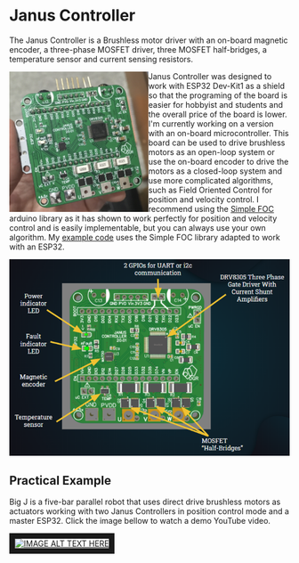 # Janus Controller

The Janus Controller is a Brushless motor driver with an on-board magnetic encoder, a three-phase MOSFET driver, three MOSFET half-bridges, a temperature sensor and current sensing resistors. 

<img src="Images/Front20.01.JPG" width=250 align=left>

Janus Controller was designed to work with ESP32 Dev-Kit1 as a shield so that the programing of the board is easier for hobbyist and students and the overall price of the board is lower. I'm currently working on a version with an on-board microcontroller. 
This board can be used to drive brushless motors as an open-loop system or use the on-board encoder to drive the motors as a closed-loop system and use more complicated algorithms, such as Field Oriented Control for position and velocity control.
I recommend using the [Simple FOC](https://github.com/askuric/Arduino-FOC) arduino library as it has shown to work perfectly for position and velocity control and is easily implementable, but you can always use your own algorithm. My [example code](JC01F05/JC01F05.ino) uses the Simple FOC library adapted to work with an ESP32.

![Render](Images/JC20.01-Features.PNG)

## Practical Example

Big J is a five-bar parallel robot that uses direct drive brushless motors as actuators working with two Janus Controllers in position control mode and a master ESP32. Click the image bellow to watch a demo YouTube video.

<a href="http://www.youtube.com/watch?feature=player_embedded&v=RcFdbI5-R5o
" target="_blank"><img src="Images/BigJ-GIF.gif" 
alt="IMAGE ALT TEXT HERE" width="240" height="180" border="10" /></a>
